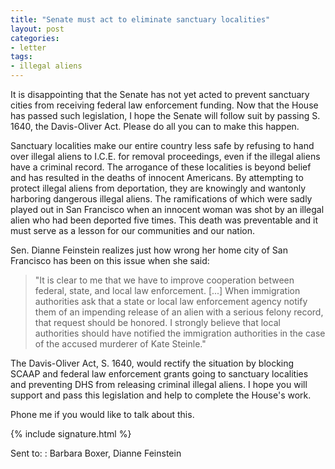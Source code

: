 ```yaml
---
title: "Senate must act to eliminate sanctuary localities"
layout: post
categories:
- letter
tags:
- illegal aliens
---
```


It is disappointing that the Senate has not yet acted to prevent sanctuary cities from receiving federal law enforcement funding. Now that the House has passed such legislation, I hope the Senate will follow suit by passing S. 1640, the Davis-Oliver Act. Please do all you can to make this happen.

Sanctuary localities make our entire country less safe by refusing to hand over illegal aliens to I.C.E. for removal proceedings, even if the illegal aliens have a criminal record. The arrogance of these localities is beyond belief and has resulted in the deaths of innocent Americans. By attempting to protect illegal aliens from deportation, they are knowingly and wantonly harboring dangerous illegal aliens. The ramifications of which were sadly played out in San Francisco when an innocent woman was shot by an illegal alien who had been deported five times. This death was preventable and it must serve as a lesson for our communities and our nation.

Sen. Dianne Feinstein realizes just how wrong her home city of San Francisco has been on this issue when she said:

> "It is clear to me that we have to improve cooperation between federal, state, and local law enforcement. \[...\] When immigration authorities ask that a state or local law enforcement agency notify them of an impending release of an alien with a serious felony record, that request should be honored. I strongly believe that local authorities should have notified the immigration authorities in the case of the accused murderer of Kate Steinle."

The Davis-Oliver Act, S. 1640, would rectify the situation by blocking SCAAP and federal law enforcement grants going to sanctuary localities and preventing DHS from releasing criminal illegal aliens. I hope you will support and pass this legislation and help to complete the House's work.

Phone me if you would like to talk about this.

{% include signature.html %}

Sent to:
: Barbara Boxer, Dianne Feinstein
